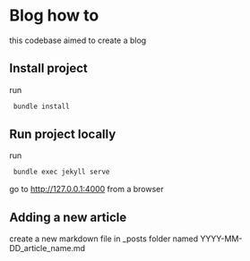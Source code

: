 # Blog how to

this codebase aimed to create a blog

## Install project

run
```bash
 bundle install
```

## Run project locally
run
```bash
 bundle exec jekyll serve
```
go to  http://127.0.0.1:4000 from a browser

## Adding a new article

create a new markdown file in _posts folder named YYYY-MM-DD_article_name.md
